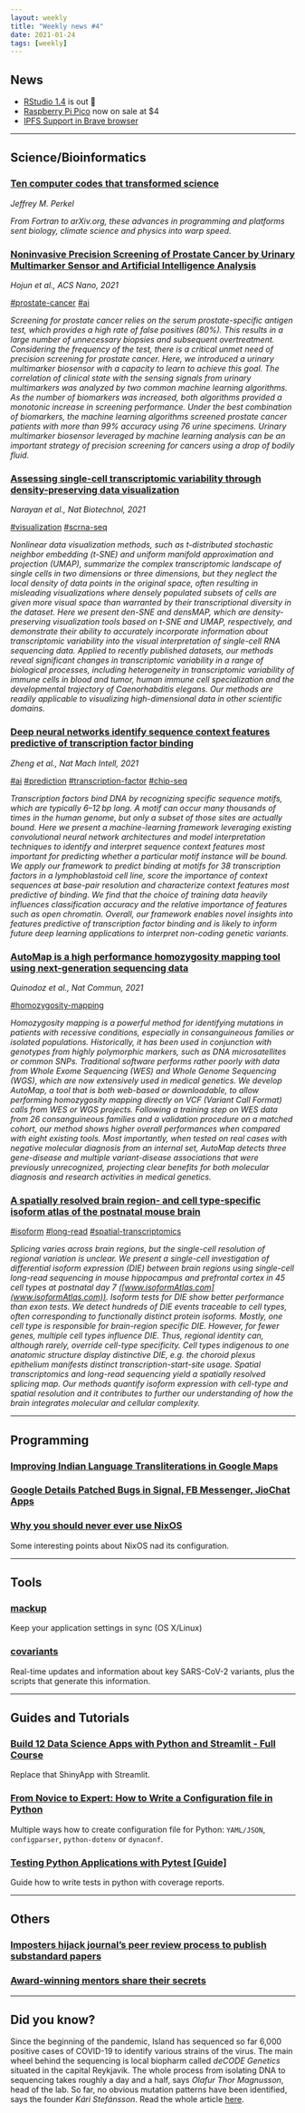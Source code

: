 ```yaml
---
layout: weekly
title: "Weekly news #4"
date: 2021-01-24
tags: [weekly]
---
```


## <i class="fas fa-bullhorn"></i> News

* [RStudio 1.4](https://blog.rstudio.com/2021/01/19/announcing-rstudio-1-4/) is out 🎉
* [Raspberry Pi Pico](https://www.raspberrypi.org/blog/raspberry-pi-silicon-pico-now-on-sale/) now on sale at $4
* [IPFS Support in Brave browser](https://brave.com/ipfs-support/)

---

## <i class="fas fa-dna"></i> Science/Bioinformatics

### [Ten computer codes that transformed science](https://www.nature.com/articles/d41586-021-00075-2)

_Jeffrey M. Perkel_

_From Fortran to arXiv.org, these advances in programming and platforms sent biology, climate science and physics into warp speed._

### [Noninvasive Precision Screening of Prostate Cancer by Urinary Multimarker Sensor and Artificial Intelligence Analysis](https://pubs.acs.org/doi/10.1021/acsnano.0c06946)

_Hojun et al., ACS Nano, 2021_

<a href="#" class="badge badge-primary">#prostate-cancer</a>
<a href="#" class="badge badge-primary">#ai</a>

_Screening for prostate cancer relies on the serum prostate-specific antigen test, which provides a high rate of false positives (80%). This results in a large number of unnecessary biopsies and subsequent overtreatment. Considering the frequency of the test, there is a critical unmet need of precision screening for prostate cancer. Here, we introduced a urinary multimarker biosensor with a capacity to learn to achieve this goal. The correlation of clinical state with the sensing signals from urinary multimarkers was analyzed by two common machine learning algorithms. As the number of biomarkers was increased, both algorithms provided a monotonic increase in screening performance. Under the best combination of biomarkers, the machine learning algorithms screened prostate cancer patients with more than 99% accuracy using 76 urine specimens. Urinary multimarker biosensor leveraged by machine learning analysis can be an important strategy of precision screening for cancers using a drop of bodily fluid._

### [Assessing single-cell transcriptomic variability through density-preserving data visualization](https://www.nature.com/articles/s41587-020-00801-7#data-availability)

_Narayan et al., Nat Biotechnol, 2021_

<a href="#" class="badge badge-primary">#visualization</a>
<a href="#" class="badge badge-primary">#scrna-seq</a>

_Nonlinear data visualization methods, such as t-distributed stochastic neighbor embedding (t-SNE) and uniform manifold approximation and projection (UMAP), summarize the complex transcriptomic landscape of single cells in two dimensions or three dimensions, but they neglect the local density of data points in the original space, often resulting in misleading visualizations where densely populated subsets of cells are given more visual space than warranted by their transcriptional diversity in the dataset. Here we present den-SNE and densMAP, which are density-preserving visualization tools based on t-SNE and UMAP, respectively, and demonstrate their ability to accurately incorporate information about transcriptomic variability into the visual interpretation of single-cell RNA sequencing data. Applied to recently published datasets, our methods reveal significant changes in transcriptomic variability in a range of biological processes, including heterogeneity in transcriptomic variability of immune cells in blood and tumor, human immune cell specialization and the developmental trajectory of Caenorhabditis elegans. Our methods are readily applicable to visualizing high-dimensional data in other scientific domains._

### [Deep neural networks identify sequence context features predictive of transcription factor binding](https://www.nature.com/articles/s42256-020-00282-y)

_Zheng et al., Nat Mach Intell, 2021_

<a href="#" class="badge badge-primary">#ai</a>
<a href="#" class="badge badge-primary">#prediction</a>
<a href="#" class="badge badge-primary">#transcription-factor</a>
<a href="#" class="badge badge-primary">#chip-seq</a>

_Transcription factors bind DNA by recognizing specific sequence motifs, which are typically 6–12 bp long. A motif can occur many thousands of times in the human genome, but only a subset of those sites are actually bound. Here we present a machine-learning framework leveraging existing convolutional neural network architectures and model interpretation techniques to identify and interpret sequence context features most important for predicting whether a particular motif instance will be bound. We apply our framework to predict binding at motifs for 38 transcription factors in a lymphoblastoid cell line, score the importance of context sequences at base-pair resolution and characterize context features most predictive of binding. We find that the choice of training data heavily influences classification accuracy and the relative importance of features such as open chromatin. Overall, our framework enables novel insights into features predictive of transcription factor binding and is likely to inform future deep learning applications to interpret non-coding genetic variants._

### [AutoMap is a high performance homozygosity mapping tool using next-generation sequencing data](https://www.nature.com/articles/s41467-020-20584-4)

_Quinodoz et al., Nat Commun, 2021_

<a href="#" class="badge badge-primary">#homozygosity-mapping</a>

_Homozygosity mapping is a powerful method for identifying mutations in patients with recessive conditions, especially in consanguineous families or isolated populations. Historically, it has been used in conjunction with genotypes from highly polymorphic markers, such as DNA microsatellites or common SNPs. Traditional software performs rather poorly with data from Whole Exome Sequencing (WES) and Whole Genome Sequencing (WGS), which are now extensively used in medical genetics. We develop AutoMap, a tool that is both web-based or downloadable, to allow performing homozygosity mapping directly on VCF (Variant Call Format) calls from WES or WGS projects. Following a training step on WES data from 26 consanguineous families and a validation procedure on a matched cohort, our method shows higher overall performances when compared with eight existing tools. Most importantly, when tested on real cases with negative molecular diagnosis from an internal set, AutoMap detects three gene-disease and multiple variant-disease associations that were previously unrecognized, projecting clear benefits for both molecular diagnosis and research activities in medical genetics._

### [A spatially resolved brain region- and cell type-specific isoform atlas of the postnatal mouse brain](https://www.nature.com/articles/s41467-020-20343-5)

<a href="#" class="badge badge-primary">#isoform</a>
<a href="#" class="badge badge-primary">#long-read</a>
<a href="#" class="badge badge-primary">#spatial-transcriptomics</a>

_Splicing varies across brain regions, but the single-cell resolution of regional variation is unclear. We present a single-cell investigation of differential isoform expression (DIE) between brain regions using single-cell long-read sequencing in mouse hippocampus and prefrontal cortex in 45 cell types at postnatal day 7 ([www.isoformAtlas.com](www.isoformAtlas.com)). Isoform tests for DIE show better performance than exon tests. We detect hundreds of DIE events traceable to cell types, often corresponding to functionally distinct protein isoforms. Mostly, one cell type is responsible for brain-region specific DIE. However, for fewer genes, multiple cell types influence DIE. Thus, regional identity can, although rarely, override cell-type specificity. Cell types indigenous to one anatomic structure display distinctive DIE, e.g. the choroid plexus epithelium manifests distinct transcription-start-site usage. Spatial transcriptomics and long-read sequencing yield a spatially resolved splicing map. Our methods quantify isoform expression with cell-type and spatial resolution and it contributes to further our understanding of how the brain integrates molecular and cellular complexity._

---

## <i class="far fa-keyboard"></i> Programming

### [Improving Indian Language Transliterations in Google Maps](https://ai.googleblog.com/2021/01/improving-indian-language.html)

### [Google Details Patched Bugs in Signal, FB Messenger, JioChat Apps](https://thehackernews.com/2021/01/google-discloses-flaws-in-signal-fb.html)

### [Why you should never ever use NixOS](https://hands-on.cloud/why-you-should-never-ever-use-nixos/)

Some interesting points about NixOS nad its configuration.

---

## <i class="fas fa-toolbox"></i> Tools

### [mackup](https://github.com/lra/mackup)

Keep your application settings in sync (OS X/Linux)

### [covariants](https://github.com/hodcroftlab/covariants)

Real-time updates and information about key SARS-CoV-2 variants, plus the scripts that generate this information.

---

## <i class="fas fa-graduation-cap"></i> Guides and Tutorials

### [Build 12 Data Science Apps with Python and Streamlit - Full Course](https://www.youtube.com/watch?v=JwSS70SZdyM)

Replace that ShinyApp with Streamlit.

### [From Novice to Expert: How to Write a Configuration file in Python](https://towardsdatascience.com/from-novice-to-expert-how-to-write-a-configuration-file-in-python-273e171a8eb3)

Multiple ways how to create configuration file for Python: `YAML/JSON`, `configparser`, `python-dotenv` or `dynaconf`.

### [Testing Python Applications with Pytest [Guide]](https://stribny.name/blog/pytest/)

Guide how to write tests in python with coverage reports.

---

## <i class="fas fa-rss"></i> Others

### [Imposters hijack journal’s peer review process to publish substandard papers](https://www.chemistryworld.com/news/imposters-hijack-journals-peer-review-process-to-publish-substandard-papers/4013050.article)

### [Award-winning mentors share their secrets](https://www.nature.com/articles/d41586-021-00081-4)

---

## <i class="far fa-surprise"></i> Did you know?

Since the beginning of the pandemic, Island has sequenced so far 6,000 positive
cases of COVID-19 to identify various strains of the virus. The main wheel behind
the sequencing is local biopharm called _deCODE Genetics_ situated in the capital
Reykjavik. The whole process from isolating DNA to sequencing takes roughly a
day and a half, says _Olafur Thor Magnusson_, head of the lab. So far, no obvious
mutation patterns have been identified, says the founder _Kári Stefánsson_. Read
the whole article [here](https://www.sciencealert.com/iceland-tracks-and-contains-covid-19-by-genetically-sequencing-every-positive-case).
